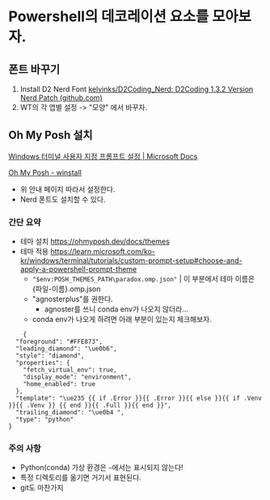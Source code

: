 # Powershell의 데코레이션 요소를 모아보자. 

## 폰트 바꾸기 

1. Install D2 Nerd Font [kelvinks/D2Coding_Nerd: D2Coding 1.3.2 Version Nerd Patch (github.com)](https://github.com/kelvinks/D2Coding_Nerd)
2. WT의 각 앱별 설정 -> "모양" 에서 바꾸자.  

## Oh My Posh 설치 

[Windows 터미널 사용자 지정 프롬프트 설정 | Microsoft Docs](https://docs.microsoft.com/ko-kr/windows/terminal/tutorials/custom-prompt-setup)

[Oh My Posh - winstall](https://winstall.app/apps/JanDeDobbeleer.OhMyPosh)
- 위 안내 페이지 따라서 설정한다. 
- Nerd 폰트도 설치할 수 있다. 

### 간단 요약 

- 테마 설치 https://ohmyposh.dev/docs/themes
- 테마 적용 https://learn.microsoft.com/ko-kr/windows/terminal/tutorials/custom-prompt-setup#choose-and-apply-a-powershell-prompt-theme
	- `"$env:POSH_THEMES_PATH\paradox.omp.json"` | 이 부분에서 테마 이름은 {파일-이름}.omp.json 
	- "agnosterplus"를 권한다. 
		- agnoster를 쓰니 conda env가 나오지 않더라... 
	- conda env가 나오게 하려면 아래 부분이 있는지 체크해보자. 
```
	{
  "foreground": "#FFE873",
  "leading_diamond": "\ue0b6",
  "style": "diamond",
  "properties": {
    "fetch_virtual_env": true,
    "display_mode": "environment",
    "home_enabled": true
  },
  "template": "\ue235 {{ if .Error }}{{ .Error }}{{ else }}{{ if .Venv }}{{ .Venv }} {{ end }}{{ .Full }}{{ end }}",
  "trailing_diamond": "\ue0b4 ",
  "type": "python"
}
```

### 주의 사항 
- Python(conda) 가상 환경은 `~`에서는 표시되지 않는다!
- 특정 디렉토리를 옮기면 거기서 표현된다. 
- git도 마찬가지 

